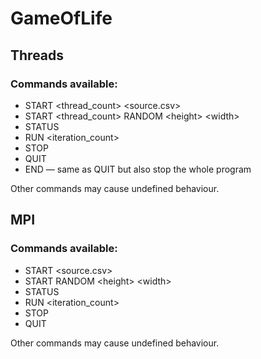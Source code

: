 # GameOfLife

## Threads

### Commands available:

* START \<thread_count> \<source.csv>
* START \<thread_count> RANDOM \<height> \<width>
* STATUS
* RUN \<iteration_count>
* STOP
* QUIT
* END — same as QUIT but also stop the whole program

Other commands may cause undefined behaviour.

## MPI

### Commands available:

* START \<source.csv>
* START RANDOM \<height> \<width>
* STATUS
* RUN \<iteration_count>
* STOP
* QUIT

Other commands may cause undefined behaviour.